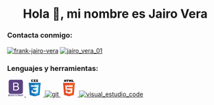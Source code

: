 <h1 align="center">Hola 👋, mi nombre es Jairo Vera</h1>


<h3 align="left">Contacta conmigo:</h3>
<p align="left">
<a href="https://www.linkedin.com/in/frank-jairo-vera/" target="blank"><img align="center" src="https://raw.githubusercontent.com/rahuldkjain/github-profile-readme-generator/master/src/images/icons/Social/linked-in-alt.svg" alt="frank-jairo-vera" height="30" width="40" /></a>
<a href="https://www.instagram.com/jairo_vera_01/?hl=es" target="blank"><img align="center" src="https://raw.githubusercontent.com/rahuldkjain/github-profile-readme-generator/master/src/images/icons/Social/instagram.svg" alt="jairo_vera_01" height="30" width="40" /></a>
</p>

<h3 align="left">Lenguajes y herramientas: </h3>
<p align="left"> <a href="https://getbootstrap.com" target="_blank"> <img src="https://raw.githubusercontent.com/devicons/devicon/master/icons/bootstrap/bootstrap-plain-wordmark.svg" alt="bootstrap" width="40" height="40"/> </a> <a href="https://www.w3schools.com/css/" target="_blank"> <img src="https://raw.githubusercontent.com/devicons/devicon/master/icons/css3/css3-original-wordmark.svg" alt="css3" width="40" height="40"/> </a>  <a href="https://git-scm.com/" target="_blank"> <img src="https://www.vectorlogo.zone/logos/git-scm/git-scm-icon.svg" alt="git" width="40" height="40"/> </a> <a href="https://www.w3.org/html/" target="_blank"> <img src="https://raw.githubusercontent.com/devicons/devicon/master/icons/html5/html5-original-wordmark.svg" alt="html5" width="40" height="40"/> </a>
  <a href="https://www.w3.org/html/" target="_blank"> <img src="https://cdn.jsdelivr.net/gh/devicons/devicon/icons/visualstudio/visualstudio-plain.svg" alt="visual_estudio_code" width="40" height="40"/> </a>

